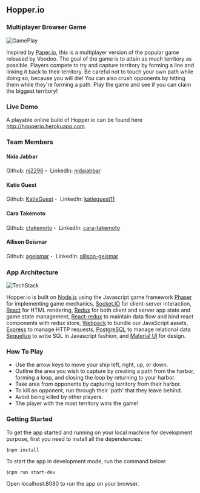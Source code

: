 ## Hopper.io

### Multiplayer Browser Game

![GamePlay](public/assets/HopperioGamePlay.gif)

Inspired by [Paper.io](http://paper-io.com/), this is a multiplayer version of the popular game released by Voodoo. The goal of the game is to attain as much territory as possible. Players compete to try and capture territory by forming a line and linking it back to their territory. Be careful not to touch your own path while doing so, because you will die! You can also crush opponents by hitting them while they're forming a path. Play the game and see if you can claim the biggest territory!

### Live Demo

A playable online build of Hopper.io can be found here http://hopperio.herokuapp.com

### Team Members

#### Nida Jabbar

Github: [nj2296](https://github.com/nj2296)・
LinkedIn: [nidajabbar](https://www.linkedin.com/in/nidajabbar/)

#### Katie Guest

Github: [KatieGuest](https://github.com/KatieGuest)・
LinkedIn: [katieguest11](https://www.linkedin.com/in/katieguest11/)

#### Cara Takemoto

Github: [ctakemoto](https://github.com/ctakemoto)・
LinkedIn: [cara-takemoto](https://www.linkedin.com/in/cara-takemoto/)

#### Allison Geismar

Github: [ageismar](https://github.com/ageismar)・
LinkedIn: [allison-geismar](https://www.linkedin.com/in/allison-geismar/)

### App Architecture

![TechStack](public/assets/HopperioTechStack.gif)

Hopper.io is built on [Node.js](https://nodejs.org/) using the Javascript game framework [Phaser](http://phaser.io/) for implementing game mechanics, [Socket.IO](http://socket.io/) for client-server interaction, [React](https://facebook.github.io/react/) for HTML rendering, [Redux](http://redux.js.org/) for both client and server app state and game state management, [React-redux](https://github.com/reduxjs/react-redux) to maintain data flow and bind react components with redux store, [Webpack](https://github.com/webpack/webpack) to bundle our JavaScript assets, [Express](https://expressjs.com/) to manage HTTP requests, [PostgreSQL](https://www.postgresql.org/) to manage relational data [Sequelize](http://docs.sequelizejs.com/) to write SQL in Javascript fashion, and [Material UI](https://material-ui.com/) for design.

### How To Play

* Use the arrow keys to move your ship left, right, up, or down.
* Outline the area you wish to capture by creating a path from the harbor, forming a loop, and closing the loop by returning to your harbor.
* Take area from opponents by capturing territory from their harbor.
* To kill an opponent, run through their 'path' that they leave behind.
* Avoid being killed by other players.
* The player with the most territory wins the game!

### Getting Started

To get the app started and running on your local machine for development purpose, first you need to install all the dependencies:

```
$npm install
```

To start the app in development mode, run the command below:

```
$npm run start-dev
```

Open localhost:8080 to run the app on your browser.
